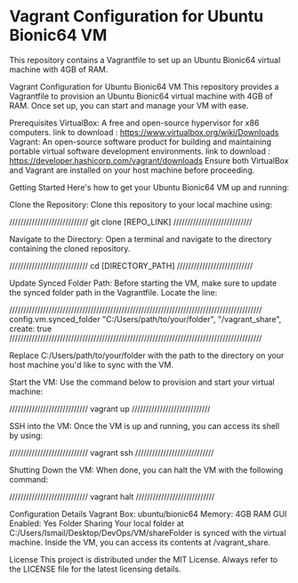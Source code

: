 # Vagrant Configuration for Ubuntu Bionic64 VM

This repository contains a Vagrantfile to set up an Ubuntu Bionic64 virtual machine with 4GB of RAM.

Vagrant Configuration for Ubuntu Bionic64 VM
This repository provides a Vagrantfile to provision an Ubuntu Bionic64 virtual machine with 4GB of RAM. Once set up, you can start and manage your VM with ease.

Prerequisites
VirtualBox: A free and open-source hypervisor for x86 computers.
link to download : https://www.virtualbox.org/wiki/Downloads
Vagrant: An open-source software product for building and maintaining portable virtual software development environments.
link to download : https://developer.hashicorp.com/vagrant/downloads
Ensure both VirtualBox and Vagrant are installed on your host machine before proceeding.

Getting Started
Here's how to get your Ubuntu Bionic64 VM up and running:

Clone the Repository: Clone this repository to your local machine using:

////////////////////////////
git clone [REPO_LINK]
////////////////////////////

Navigate to the Directory: Open a terminal and navigate to the directory containing the cloned repository.

////////////////////////////
cd [DIRECTORY_PATH]
///////////////////////////

Update Synced Folder Path: Before starting the VM, make sure to update the synced folder path in the Vagrantfile. Locate the line:

//////////////////////////////////////////////////////////////////////////////////////////
config.vm.synced_folder "C:/Users/path/to/your/folder", "/vagrant_share", create: true
//////////////////////////////////////////////////////////////////////////////////////////

Replace C:/Users/path/to/your/folder with the path to the directory on your host machine you'd like to sync with the VM.

Start the VM: Use the command below to provision and start your virtual machine:

////////////////////////////
vagrant up
////////////////////////////

SSH into the VM: Once the VM is up and running, you can access its shell by using:

////////////////////////////
vagrant ssh
////////////////////////////

Shutting Down the VM: When done, you can halt the VM with the following command:

////////////////////////////
vagrant halt
////////////////////////////

Configuration Details
Vagrant Box: ubuntu/bionic64
Memory: 4GB RAM
GUI Enabled: Yes
Folder Sharing
Your local folder at C:/Users/Ismail/Desktop/DevOps/VM/shareFolder is synced with the virtual machine. Inside the VM, you can access its contents at /vagrant_share.

License
This project is distributed under the MIT License. Always refer to the LICENSE file for the latest licensing details.

